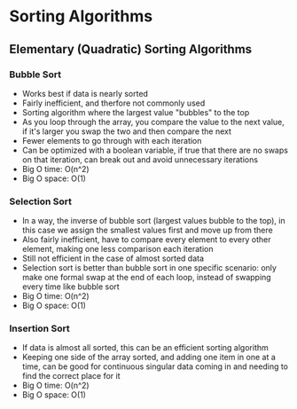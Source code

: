 # Sorting Algorithms

## Elementary (Quadratic) Sorting Algorithms

### Bubble Sort

- Works best if data is nearly sorted
- Fairly inefficient, and therfore not commonly used
- Sorting algorithm where the largest value "bubbles" to the top
- As you loop through the array, you compare the value to the next value, if it's larger you swap the two and then compare the next
- Fewer elements to go through with each iteration
- Can be optimized with a boolean variable, if true that there are no swaps on that iteration, can break out and avoid unnecessary iterations
- Big O time: O(n^2)
- Big O space: O(1)

### Selection Sort

- In a way, the inverse of bubble sort (largest values bubble to the top), in this case we assign the smallest values first and move up from there
- Also fairly inefficient, have to compare every element to every other element, making one less comparison each iteration
- Still not efficient in the case of almost sorted data
- Selection sort is better than bubble sort in one specific scenario: only make one formal swap at the end of each loop, instead of swapping every time like bubble sort
- Big O time: O(n^2)
- Big O space: O(1)

### Insertion Sort

- If data is almost all sorted, this can be an efficient sorting algorithm
- Keeping one side of the array sorted, and adding one item in one at a time, can be good for continuous singular data coming in and needing to find the correct place for it
- Big O time: O(n^2)
- Big O space: O(1)
